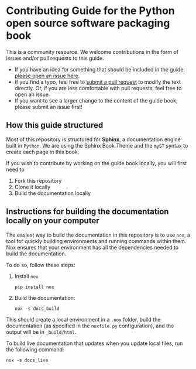 # Contributing Guide for the Python open source software packaging book 

This is a community resource. We welcome contributions in the form of issues and/or pull requests to this guide.

* If you have an idea for something that should be included in the guide, [please open an issue here](https://github.com/pyOpenSci/python-package-guide/issues). 
* If you find a typo, feel free to [submit a pull request](https://github.com/pyOpenSci/python-package-guide/pulls) to modify the text directly. Or, if you are less comfortable with pull requests, feel free to open an issue. 
* If you want to see a larger change to the content of the guide book, please submit an issue first! 

## How this guide structured

Most of this repository is structured for **Sphinx**, a documentation engine built in `Python`. We are using the Sphinx Book Theme and the `myST` syntax to create each page in this book.

If you wish to contribute by working on the guide book locally, you 
will first need to 

1. Fork this repository 
2. Clone it locally
3. Build the documentation locally 

## Instructions for building the documentation locally on your computer

The easiest way to build the documentation in this repository is to use `nox`, 
a tool for quickly building environments and running commands within them.
Nox ensures that your environment has all the dependencies needed to build the documentation.

To do so, follow these steps:

1. Install `nox`

   ```
   pip install nox
   ```
2. Build the documentation:

   ```
   nox -s docs_build
   ```

This should create a local environment in a `.nox` folder, build the documentation (as specified in the `noxfile.py` configuration), and the output will be in `_build/html`.

To build live documentation that updates when you update local files, run the following command:

```
nox -s docs_live
```

